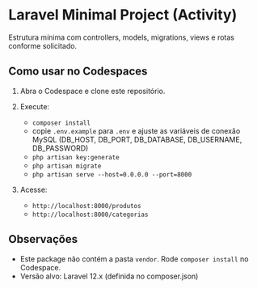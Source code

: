# Laravel Minimal Project (Activity)

Estrutura mínima com controllers, models, migrations, views e rotas conforme solicitado.

## Como usar no Codespaces

1. Abra o Codespace e clone este repositório.
2. Execute:
   - `composer install`
   - copie `.env.example` para `.env` e ajuste as variáveis de conexão MySQL (DB_HOST, DB_PORT, DB_DATABASE, DB_USERNAME, DB_PASSWORD)
   - `php artisan key:generate`
   - `php artisan migrate`
   - `php artisan serve --host=0.0.0.0 --port=8000`

3. Acesse:
   - `http://localhost:8000/produtos`
   - `http://localhost:8000/categorias`

## Observações

- Este package não contém a pasta `vendor`. Rode `composer install` no Codespace.
- Versão alvo: Laravel 12.x (definida no composer.json)
